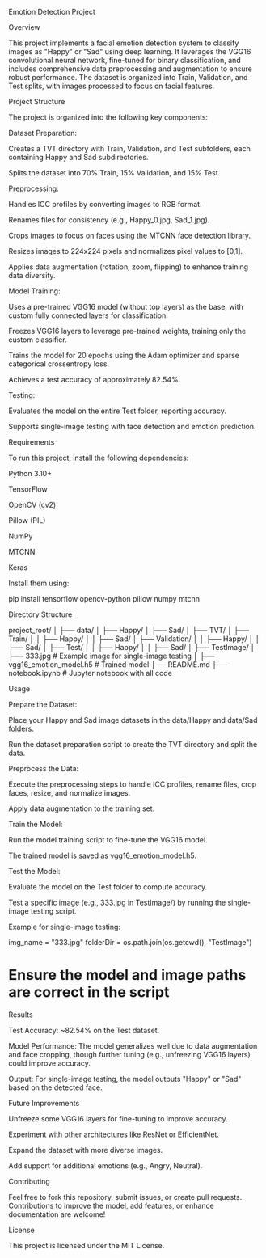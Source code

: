 Emotion Detection Project

Overview

This project implements a facial emotion detection system to classify images as "Happy" or "Sad" using deep learning. It leverages the VGG16 convolutional neural network, fine-tuned for binary classification, and includes comprehensive data preprocessing and augmentation to ensure robust performance. The dataset is organized into Train, Validation, and Test splits, with images processed to focus on facial features.

Project Structure

The project is organized into the following key components:





Dataset Preparation:





Creates a TVT directory with Train, Validation, and Test subfolders, each containing Happy and Sad subdirectories.



Splits the dataset into 70% Train, 15% Validation, and 15% Test.



Preprocessing:





Handles ICC profiles by converting images to RGB format.



Renames files for consistency (e.g., Happy_0.jpg, Sad_1.jpg).



Crops images to focus on faces using the MTCNN face detection library.



Resizes images to 224x224 pixels and normalizes pixel values to [0,1].



Applies data augmentation (rotation, zoom, flipping) to enhance training data diversity.



Model Training:





Uses a pre-trained VGG16 model (without top layers) as the base, with custom fully connected layers for classification.



Freezes VGG16 layers to leverage pre-trained weights, training only the custom classifier.



Trains the model for 20 epochs using the Adam optimizer and sparse categorical crossentropy loss.



Achieves a test accuracy of approximately 82.54%.



Testing:





Evaluates the model on the entire Test folder, reporting accuracy.



Supports single-image testing with face detection and emotion prediction.

Requirements

To run this project, install the following dependencies:





Python 3.10+



TensorFlow



OpenCV (cv2)



Pillow (PIL)



NumPy



MTCNN



Keras

Install them using:

pip install tensorflow opencv-python pillow numpy mtcnn

Directory Structure

project_root/
│
├── data/
│   ├── Happy/
│   ├── Sad/
│
├── TVT/
│   ├── Train/
│   │   ├── Happy/
│   │   ├── Sad/
│   ├── Validation/
│   │   ├── Happy/
│   │   ├── Sad/
│   ├── Test/
│   │   ├── Happy/
│   │   ├── Sad/
│
├── TestImage/
│   ├── 333.jpg  # Example image for single-image testing
│
├── vgg16_emotion_model.h5  # Trained model
├── README.md
├── notebook.ipynb  # Jupyter notebook with all code

Usage





Prepare the Dataset:





Place your Happy and Sad image datasets in the data/Happy and data/Sad folders.



Run the dataset preparation script to create the TVT directory and split the data.



Preprocess the Data:





Execute the preprocessing steps to handle ICC profiles, rename files, crop faces, resize, and normalize images.



Apply data augmentation to the training set.



Train the Model:





Run the model training script to fine-tune the VGG16 model.



The trained model is saved as vgg16_emotion_model.h5.



Test the Model:





Evaluate the model on the Test folder to compute accuracy.



Test a specific image (e.g., 333.jpg in TestImage/) by running the single-image testing script.

Example for single-image testing:

img_name = "333.jpg"
folderDir = os.path.join(os.getcwd(), "TestImage")
# Ensure the model and image paths are correct in the script

Results





Test Accuracy: ~82.54% on the Test dataset.



Model Performance: The model generalizes well due to data augmentation and face cropping, though further tuning (e.g., unfreezing VGG16 layers) could improve accuracy.



Output: For single-image testing, the model outputs "Happy" or "Sad" based on the detected face.

Future Improvements





Unfreeze some VGG16 layers for fine-tuning to improve accuracy.



Experiment with other architectures like ResNet or EfficientNet.



Expand the dataset with more diverse images.



Add support for additional emotions (e.g., Angry, Neutral).

Contributing

Feel free to fork this repository, submit issues, or create pull requests. Contributions to improve the model, add features, or enhance documentation are welcome!

License

This project is licensed under the MIT License.
